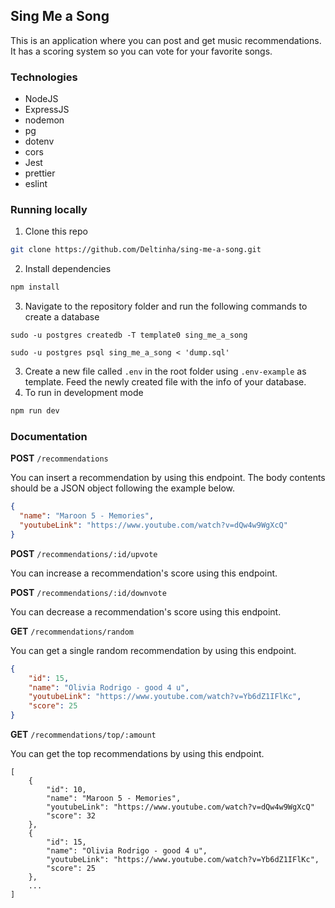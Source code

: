 ## Sing Me a Song

This is an application where you can post and get music recommendations. It has a scoring system so you can vote for your favorite songs.

### Technologies

- NodeJS
- ExpressJS
- nodemon
- pg
- dotenv
- cors
- Jest
- prettier
- eslint

### Running locally

1. Clone this repo

```sh
git clone https://github.com/Deltinha/sing-me-a-song.git
```

2. Install dependencies

```sh
npm install
```

3. Navigate to the repository folder and run the following commands to create a database

```ssh
sudo -u postgres createdb -T template0 sing_me_a_song

sudo -u postgres psql sing_me_a_song < 'dump.sql'
```

3. Create a new file called `.env` in the root folder using `.env-example` as template. Feed the newly created file with the info of your database.
4. To run in development mode

```sh
npm run dev
```

### Documentation

**POST** `/recommendations`

You can insert a recommendation by using this endpoint. The body contents should be a JSON object following the example below.

```json
{
  "name": "Maroon 5 - Memories",
  "youtubeLink": "https://www.youtube.com/watch?v=dQw4w9WgXcQ"
}
```

**POST** `/recommendations/:id/upvote`

You can increase a recommendation's score using this endpoint.

**POST** `/recommendations/:id/downvote`

You can decrease a recommendation's score using this endpoint.

**GET** `/recommendations/random`

You can get a single random recommendation by using this endpoint.

```json
{
	"id": 15,
	"name": "Olivia Rodrigo - good 4 u",
	"youtubeLink": "https://www.youtube.com/watch?v=Yb6dZ1IFlKc",
	"score": 25
}
```

**GET** `/recommendations/top/:amount`

You can get the top recommendations by using this endpoint.

```jso
[
	{
		"id": 10,
		"name": "Maroon 5 - Memories",
  		"youtubeLink": "https://www.youtube.com/watch?v=dQw4w9WgXcQ"
		"score": 32
	},
	{
		"id": 15,
		"name": "Olivia Rodrigo - good 4 u",
		"youtubeLink": "https://www.youtube.com/watch?v=Yb6dZ1IFlKc",
		"score": 25
	},
	...
]
```
